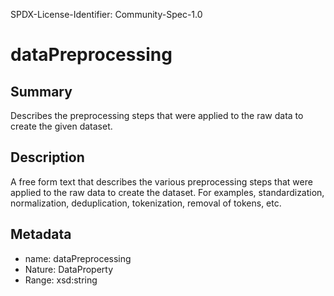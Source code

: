 SPDX-License-Identifier: Community-Spec-1.0

# dataPreprocessing

## Summary

Describes the preprocessing steps that were applied to the raw data to create the given dataset.

## Description

A free form text that describes the various preprocessing steps
that were applied to the raw data to create the dataset. For examples, standardization, normalization, deduplication, tokenization, removal of tokens, etc.

## Metadata

- name: dataPreprocessing
- Nature: DataProperty
- Range: xsd:string
